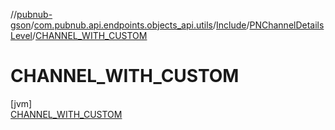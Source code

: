 //[pubnub-gson](../../../../../index.md)/[com.pubnub.api.endpoints.objects_api.utils](../../../index.md)/[Include](../../index.md)/[PNChannelDetailsLevel](../index.md)/[CHANNEL_WITH_CUSTOM](index.md)

# CHANNEL_WITH_CUSTOM

[jvm]\
[CHANNEL_WITH_CUSTOM](index.md)
